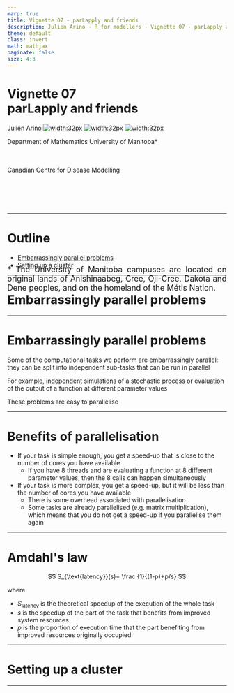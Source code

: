 ```yaml
---
marp: true
title: Vignette 07 - parLapply and friends
description: Julien Arino - R for modellers - Vignette 07 - parLapply and friends.
theme: default
class: invert
math: mathjax
paginate: false
size: 4:3
---
```


<style>
  .theorem {
    text-align:justify;
    background-color:#16a085;
    border-radius:20px;
    padding:10px 20px 10px 20px;
    box-shadow: 0px 1px 5px #999;  margin-bottom: 10px;
  }
  .definition {
    text-align:justify;
    background-color:#ededde;
    border-radius:20px;
    padding:10px 20px 10px 20px;
    box-shadow: 0px 1px 5px #999;
    margin-bottom: 10px;
  }
  img[alt~="center"] {
    display: block;
    margin: 0 auto;
  }
</style>

<!-- backgroundColor: black -->
<!-- _backgroundImage: "linear-gradient(to top, #85110d, 1%, black)" -->
# Vignette 07<br>parLapply and friends

Julien Arino [![width:32px](https://raw.githubusercontent.com/julien-arino/presentations/main/FIGS/icons/email-round.png)](mailto:Julien.Arino@umanitoba.ca) [![width:32px](https://raw.githubusercontent.com/julien-arino/presentations/main/FIGS/icons/world-wide-web.png)](https://julien-arino.github.io/) [![width:32px](https://raw.githubusercontent.com/julien-arino/presentations/main/FIGS/icons/github-icon.png)](https://github.com/julien-arino)

Department of Mathematics
University of Manitoba*

<div style = "font-size:18px; margin-top:-10px; padding-bottom:30px;"></div>

Canadian Centre for Disease Modelling

<div style = "text-align: justify; position: relative; bottom: -5%; font-size:18px;">
* The University of Manitoba campuses are located on original lands of Anishinaabeg, Cree, Oji-Cree, Dakota and Dene peoples, and on the homeland of the Métis Nation.</div>

---

<!-- _backgroundImage: "linear-gradient(to top, #85110d, 1%, black)" -->
# Outline
- [Embarrassingly parallel problems](#embarrassingly-parallel-problems)
- [Setting up a cluster](#setting-up-a-cluster)

---

<!-- _backgroundImage: "linear-gradient(to top, #85110d, 1%, black)" -->
# <!--fit-->Embarrassingly parallel problems

---

# Embarrassingly parallel problems

Some of the computational tasks we perform are embarrassingly parallel: they can be split into independent sub-tasks that can be run in parallel

For example, independent simulations of a stochastic process or evaluation of the output of a function at different parameter values

These problems are easy to parallelise

---

# Benefits of parallelisation 

- If your task is simple enough, you get a speed-up that is close to the number of cores you have available
  - If you have 8 threads and are evaluating a function at 8 different parameter values, then the 8 calls can happen simultaneously
- If your task is more complex, you get a speed-up, but it will be less than the number of cores you have available
  - There is some overhead associated with parallelisation
  - Some tasks are already parallelised (e.g. matrix multiplication), which means that you do not get a speed-up if you parallelise them again

---

# Amdahl's law

$$
  S_{\text{latency}}(s)=
  \frac {1}{(1-p)+p/s}
$$

where
- $S_{\text{latency}}$ is the theoretical speedup of the execution of the whole task
- $s$ is the speedup of the part of the task that benefits from improved system resources
- $p$ is the proportion of execution time that the part benefiting from improved resources originally occupied

---

<!-- _backgroundImage: "linear-gradient(to top, #85110d, 1%, black)" -->
# <!--fit-->Setting up a cluster

---
